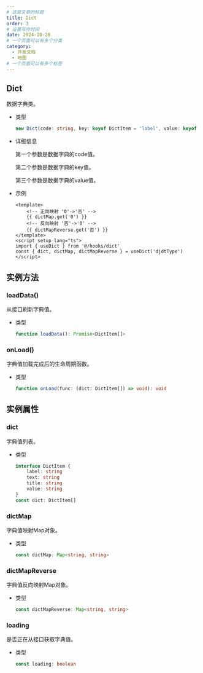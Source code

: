 ```yaml
---
# 这是文章的标题
title: Dict
order: 3
# 设置写作时间
date: 2024-10-28
# 一个页面可以有多个分类
category:
  - 开发文档
  - 地图
# 一个页面可以有多个标签
---
```

## Dict
数据字典类。
- 类型
    ```ts
    new Dict(code: string, key: keyof DictItem = 'label', value: keyof DictItem = 'value'): Dict
    ```
- 详细信息

    第一个参数是数据字典的code值。

    第二个参数是数据字典的key值。

    第三个参数是数据字典的value值。
- 示例
    ```vue
    <template>
        <!-- 正向映射 '0'->'否' -->
        {{ dictMap.get('0') }}
        <!-- 反向映射 '否'->'0' -->
        {{ dictMapReverse.get('否') }}
    </template>
    <script setup lang="ts">
    import { useDict } from '@/hooks/dict'
    const { dict, dictMap, dictMapReverse } = useDict('djdtType')
    </script>
    ```

## 实例方法

### loadData()
从接口刷新字典值。
- 类型
    ```ts
    function loadData(): Promise<DictItem[]>
    ```

### onLoad()
字典值加载完成后的生命周期函数。
- 类型
    ```ts
    function onLoad(func: (dict: DictItem[]) => void): void
    ```

## 实例属性

### dict
字典值列表。
- 类型
    ```ts
    interface DictItem {
        label: string
        text: string
        title: string
        value: string
    }
    const dict: DictItem[]
    ```

### dictMap
字典值映射Map对象。
- 类型
    ```ts
    const dictMap: Map<string, string>
    ```

### dictMapReverse
字典值反向映射Map对象。
- 类型
    ```ts
    const dictMapReverse: Map<string, string>
    ```

### loading
是否正在从接口获取字典值。
- 类型
    ```ts
    const loading: boolean
    ```